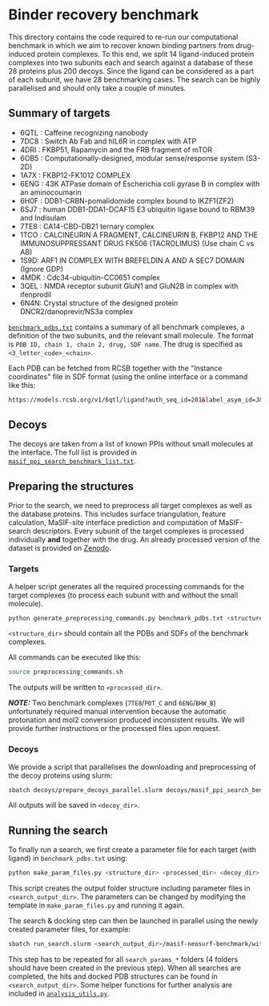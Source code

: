 # Binder recovery benchmark

This directory contains the code required to re-run our computational benchmark 
in which we aim to recover known binding partners from drug-induced protein 
complexes.
To this end, we split 14 ligand-induced protein complexes into two subunits each 
and search against a database of these 28 proteins plus 200 decoys.
Since the ligand can be considered as a part of each subunit, we have 28 
benchmarking cases. 
The search can be highly parallelised and should only take a couple of minutes.


## Summary of targets
- 6QTL : Caffeine recognizing nanobody
- 7DC8 : Switch Ab Fab and hIL6R in complex with ATP
- 4DRI : FKBP51, Rapamycin and the FRB fragment of mTOR
- 6OB5 : Computationally-designed, modular sense/response system (S3-2D)
- 1A7X : FKBP12-FK1012 COMPLEX
- 6ENG : 43K ATPase domain of Escherichia coli gyrase B in complex with an aminocoumarin
- 6H0F : DDB1-CRBN-pomalidomide complex bound to IKZF1(ZF2)
- 6SJ7 : human DDB1-DDA1-DCAF15 E3 ubiquitin ligase bound to RBM39 and Indisulam
- 7TE8 : CA14-CBD-DB21 ternary complex
- 1TCO : CALCINEURIN A FRAGMENT, CALCINEURIN B, FKBP12 AND THE IMMUNOSUPPRESSANT DRUG FK506 (TACROLIMUS) (Use chain C vs AB)
- 1S9D:  ARF1 IN COMPLEX WITH BREFELDIN A AND A SEC7 DOMAIN (Ignore GDP)
- 4MDK : Cdc34-ubiquitin-CC0651 complex
- 3QEL : NMDA receptor subunit GluN1 and GluN2B in complex with ifenprodil
- 6N4N: Crystal structure of the designed protein DNCR2/danoprevir/NS3a complex

[`benchmark_pdbs.txt`](benchmark_pdbs.txt) contains a summary of all benchmark 
complexes, a definition of the two subunits, and the relevant small molecule.
The format is `PDB ID, chain 1, chain 2, drug, SDF name`.
The drug is specified as `<3_letter_code>_<chain>`.

Each PDB can be fetched from RCSB together with the "Instance coordinates" file 
in SDF format (using the online interface or a command like this: 
```html
https://models.rcsb.org/v1/6qtl/ligand?auth_seq_id=201&label_asym_id=J&encoding=sdf&filename=6qtl_J_CFF.sdf
```

## Decoys

The decoys are taken from a list of known PPIs without small molecules at the 
interface. The full list is provided in 
[`masif_ppi_search_benchmark_list.txt`](decoys/masif_ppi_search_benchmark_list.txt).


## Preparing the structures

Prior to the search, we need to preprocess all target complexes as well as the 
database proteins. This includes surface triangulation, feature calculation, 
MaSIF-site interface prediction and computation of MaSIF-search descriptors.
Every subunit of the target complexes is processed individually **and** together 
with the drug.
An already processed version of the dataset is provided on [Zenodo](https://zenodo.org/records/11509001).

### Targets

A helper script generates all the required processing commands for the target 
complexes (to process each subunit with and without the small molecule).
```bash
python generate_preprocessing_commands.py benchmark_pdbs.txt <structure_dir> <processed_dir> preprocessing_commands.sh
```
`<structure_dir>` should contain all the PDBs and SDFs of the benchmark complexes.


All commands can be executed like this:
```bash
source preprocessing_commands.sh
```
The outputs will be written to `<processed_dir>`.

***NOTE:*** Two benchmark complexes (`7TE8`/`P0T_C` and `6ENG`/`BHW_B`) unfortunately required manual intervention 
because the automatic protonation and mol2 conversion produced inconsistent results.
We will provide further instructions or the processed files upon request.


### Decoys

We provide a script that parallelises the downloading and preprocessing of the decoy proteins using slurm:
```bash
sbatch decoys/prepare_decoys_parallel.slurm decoys/masif_ppi_search_benchmark_list.txt <decoy_dir>
```
All outputs will be saved in `<decoy_dir>`.


## Running the search
To finally run a search, we first create a parameter file for each target 
(with ligand) in `benchmark_pdbs.txt` using:
```bash
python make_param_files.py <structure_dir> <processed_dir> <decoy_dir> <search_output_dir>
```
This script creates the output folder structure including parameter files in `<search_output_dir>`.
The parameters can be changed by modifying the template in `make_param_files.py` and running it again.

The search & docking step can then be launched in parallel using the newly created parameter files, for example:
```bash
sbatch run_search.slurm <search_output_dir>/masif-neosurf-benchmark/with_ligand/search_params_targets
```
This step has to be repeated for all `search_params_*` folders (4 folders should have been created in the previous step).
When all searches are completed, the hits and docked PDB structures can be found in `<search_output_dir>`.
Some helper functions for further analysis are included in [`analysis_utils.py`](analysis_utils.py).
